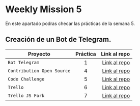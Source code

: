 # Weekly Mission 5

En este apartado podras checar las prácticas de la semana 5.
## Creación de un Bot de Telegram. 



| Proyecto | Práctica | Link al repo |
| ------------- |:-------------:| -----:|
|`Bot Telegram`|1|[Link al repo](https://github.com/MagdielAndres/fizzbuzz/blob/main/lib/bot.js)|
|`Contribution Open Source`|4|[Link al repo](https://github.com/MagdielAndres/fizzbuzz-1)|
|`Code Challenge`|5|[Link al repo](https://github.com/MagdielAndres/students)|
|`Trello`|6|[Link al repo](https://github.com/MagdielAndres/APITrello)|
|`Trello JS Fork`|7|[Link al repo](https://github.com/MagdielAndres/trello)|
